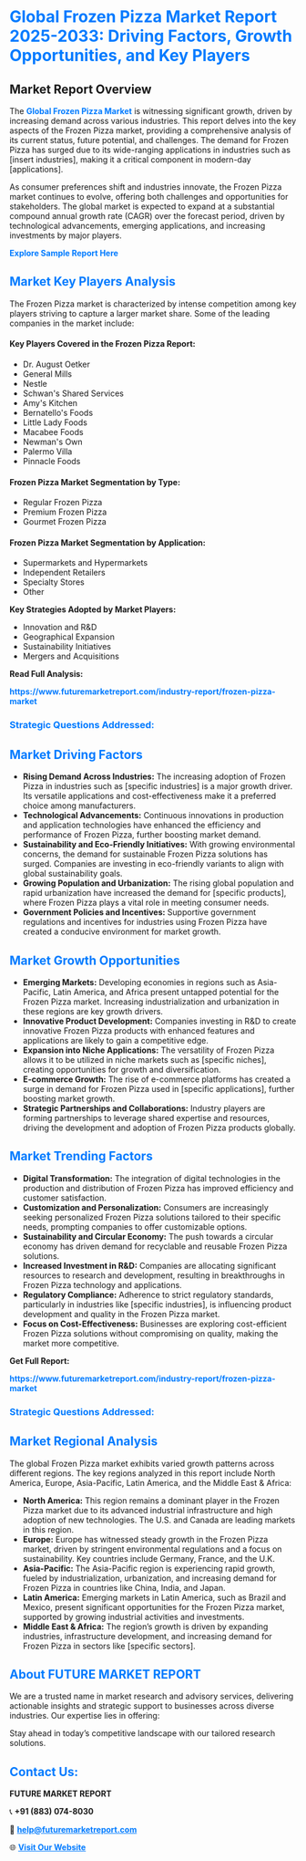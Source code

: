<h1 style="color: #007BFF;">Global Frozen Pizza Market Report 2025-2033: Driving Factors, Growth Opportunities, and Key Players</h1>

<section id="overview">
<h2>Market Report Overview</h2>
<p>The <a href="https://www.futuremarketreport.com/industry-report/frozen-pizza-market" style="color: #007BFF; text-decoration: none;"><strong>Global Frozen Pizza Market</strong></a> is witnessing significant growth, driven by increasing demand across various industries. This report delves into the key aspects of the Frozen Pizza market, providing a comprehensive analysis of its current status, future potential, and challenges. The demand for Frozen Pizza has surged due to its wide-ranging applications in industries such as [insert industries], making it a critical component in modern-day [applications].</p>
<p>As consumer preferences shift and industries innovate, the Frozen Pizza market continues to evolve, offering both challenges and opportunities for stakeholders. The global market is expected to expand at a substantial compound annual growth rate (CAGR) over the forecast period, driven by technological advancements, emerging applications, and increasing investments by major players.</p>
</section>

<section id="overview">
<p><a href="https://www.futuremarketreport.com/request-sample/reportId=104004" style="color: #007BFF; text-decoration: none;"><strong>Explore Sample Report Here</strong></a></p>
</section>

<section id="key-players">
<h2 style="color: #007BFF;">Market Key Players Analysis</h2>
<p>The Frozen Pizza market is characterized by intense competition among key players striving to capture a larger market share. Some of the leading companies in the market include:</p>
<h4>Key Players Covered in the Frozen Pizza Report:</h4>
<ul><li>Dr. August Oetker</li><li>General Mills</li><li>Nestle</li><li>Schwan&#039;s Shared Services</li><li>Amy&#039;s Kitchen</li><li>Bernatello&#039;s Foods</li><li>Little Lady Foods</li><li>Macabee Foods</li><li>Newman&#039;s Own</li><li>Palermo Villa</li><li>Pinnacle Foods</li></ul>
<h4>Frozen Pizza Market Segmentation by Type:</h4>
<ul><li>Regular Frozen Pizza</li><li>Premium Frozen Pizza</li><li>Gourmet Frozen Pizza</li></ul>

<h4>Frozen Pizza Market Segmentation by Application:</h4>
<ul><li>Supermarkets and Hypermarkets</li><li>Independent Retailers</li><li>Specialty Stores</li><li>Other</li></ul>
<p><strong>Key Strategies Adopted by Market Players:</strong></p>
<ul>
<li>Innovation and R&D</li>
<li>Geographical Expansion</li>
<li>Sustainability Initiatives</li>
<li>Mergers and Acquisitions</li>
</ul>
</section>

<section>
<p><strong>Read Full Analysis: </strong></p><a href="https://www.futuremarketreport.com/industry-report/frozen-pizza-market" style="color: #007BFF; text-decoration: none;"><strong>https://www.futuremarketreport.com/industry-report/frozen-pizza-market</strong></a>
<h3 style="color: #007BFF;">Strategic Questions Addressed:</h3>
</section>

<section id="driving-factors">
<h2 style="color: #007BFF;">Market Driving Factors</h2>
<ul>
<li><strong>Rising Demand Across Industries:</strong> The increasing adoption of Frozen Pizza in industries such as [specific industries] is a major growth driver. Its versatile applications and cost-effectiveness make it a preferred choice among manufacturers.</li>
<li><strong>Technological Advancements:</strong> Continuous innovations in production and application technologies have enhanced the efficiency and performance of Frozen Pizza, further boosting market demand.</li>
<li><strong>Sustainability and Eco-Friendly Initiatives:</strong> With growing environmental concerns, the demand for sustainable Frozen Pizza solutions has surged. Companies are investing in eco-friendly variants to align with global sustainability goals.</li>
<li><strong>Growing Population and Urbanization:</strong> The rising global population and rapid urbanization have increased the demand for [specific products], where Frozen Pizza plays a vital role in meeting consumer needs.</li>
<li><strong>Government Policies and Incentives:</strong> Supportive government regulations and incentives for industries using Frozen Pizza have created a conducive environment for market growth.</li>
</ul>
</section>

<section id="growth-opportunities">
<h2 style="color: #007BFF;">Market Growth Opportunities</h2>
<ul>
<li><strong>Emerging Markets:</strong> Developing economies in regions such as Asia-Pacific, Latin America, and Africa present untapped potential for the Frozen Pizza market. Increasing industrialization and urbanization in these regions are key growth drivers.</li>
<li><strong>Innovative Product Development:</strong> Companies investing in R&D to create innovative Frozen Pizza products with enhanced features and applications are likely to gain a competitive edge.</li>
<li><strong>Expansion into Niche Applications:</strong> The versatility of Frozen Pizza allows it to be utilized in niche markets such as [specific niches], creating opportunities for growth and diversification.</li>
<li><strong>E-commerce Growth:</strong> The rise of e-commerce platforms has created a surge in demand for Frozen Pizza used in [specific applications], further boosting market growth.</li>
<li><strong>Strategic Partnerships and Collaborations:</strong> Industry players are forming partnerships to leverage shared expertise and resources, driving the development and adoption of Frozen Pizza products globally.</li>
</ul>
</section>

<section id="trending-factors">
<h2 style="color: #007BFF;">Market Trending Factors</h2>
<ul>
<li><strong>Digital Transformation:</strong> The integration of digital technologies in the production and distribution of Frozen Pizza has improved efficiency and customer satisfaction.</li>
<li><strong>Customization and Personalization:</strong> Consumers are increasingly seeking personalized Frozen Pizza solutions tailored to their specific needs, prompting companies to offer customizable options.</li>
<li><strong>Sustainability and Circular Economy:</strong> The push towards a circular economy has driven demand for recyclable and reusable Frozen Pizza solutions.</li>
<li><strong>Increased Investment in R&D:</strong> Companies are allocating significant resources to research and development, resulting in breakthroughs in Frozen Pizza technology and applications.</li>
<li><strong>Regulatory Compliance:</strong> Adherence to strict regulatory standards, particularly in industries like [specific industries], is influencing product development and quality in the Frozen Pizza market.</li>
<li><strong>Focus on Cost-Effectiveness:</strong> Businesses are exploring cost-efficient Frozen Pizza solutions without compromising on quality, making the market more competitive.</li>
</ul>
</section>

<section>
<p><strong>Get Full Report: </strong></p><a href="https://www.futuremarketreport.com/industry-report/frozen-pizza-market" style="color: #007BFF; text-decoration: none;"><strong>https://www.futuremarketreport.com/industry-report/frozen-pizza-market</strong></a>
<h3 style="color: #007BFF;">Strategic Questions Addressed:</h3>
</section>


<section id="regional-analysis">
<h2 style="color: #007BFF;">Market Regional Analysis</h2>
<p>The global Frozen Pizza market exhibits varied growth patterns across different regions. The key regions analyzed in this report include North America, Europe, Asia-Pacific, Latin America, and the Middle East & Africa:</p>
<ul>
<li><strong>North America:</strong> This region remains a dominant player in the Frozen Pizza market due to its advanced industrial infrastructure and high adoption of new technologies. The U.S. and Canada are leading markets in this region.</li>
<li><strong>Europe:</strong> Europe has witnessed steady growth in the Frozen Pizza market, driven by stringent environmental regulations and a focus on sustainability. Key countries include Germany, France, and the U.K.</li>
<li><strong>Asia-Pacific:</strong> The Asia-Pacific region is experiencing rapid growth, fueled by industrialization, urbanization, and increasing demand for Frozen Pizza in countries like China, India, and Japan.</li>
<li><strong>Latin America:</strong> Emerging markets in Latin America, such as Brazil and Mexico, present significant opportunities for the Frozen Pizza market, supported by growing industrial activities and investments.</li>
<li><strong>Middle East & Africa:</strong> The region’s growth is driven by expanding industries, infrastructure development, and increasing demand for Frozen Pizza in sectors like [specific sectors].</li>
</ul>
</section>

<footer>
<h2 style="color: #007BFF;">About FUTURE MARKET REPORT</h2>
<p>We are a trusted name in market research and advisory services, delivering actionable insights and strategic support to businesses across diverse industries. Our expertise lies in offering:</p>

<p>Stay ahead in today’s competitive landscape with our tailored research solutions.</p>

<h2 style="color: #007BFF;">Contact Us:</h2>
<p><strong>FUTURE MARKET REPORT</strong></p>
<p>📞 <strong>+91 (883) 074-8030</strong></p>
<p>📧 <strong><a href="mailto:help@futuremarketreport.com" style="color: #007BFF;">help@futuremarketreport.com</a></strong></p>
<p>🌐 <strong><a href="https://www.futuremarketreport.com/" style="color: #007BFF;">Visit Our Website</a></strong></p>
</footer>